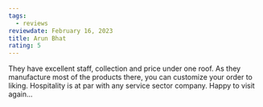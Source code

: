 ```yaml
---
tags:
  - reviews
reviewdate: February 16, 2023
title: Arun Bhat
rating: 5
---
```

They have excellent staff, collection and price under one roof. As they manufacture most of the products there, you can customize your order to liking. Hospitality is at par with any service sector company. Happy to visit again...
